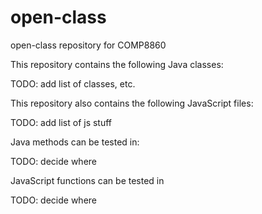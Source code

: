 # open-class
open-class repository for COMP8860

This repository contains the following Java classes:

TODO: add list of classes, etc.

This repository also contains the following JavaScript files:

TODO: add list of js stuff

Java methods can be tested in:

TODO: decide where

JavaScript functions can be tested in

TODO: decide where
